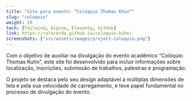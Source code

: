 ```yaml
---
title: "Site para evento: “Colóquio Thomas Khun”"
slug: "coloquio"
weight: 10
tech: [Tailwind, Alpine, Eleventy, GitHub]
link: https://ralacerda.github.io/coloquio-kuhn/
screenshots: ["src/assets/images/project-coloquio.png"]
---
```


Com o objetivo de auxiliar na divulgação do evento acadêmico “Colóquio Thomas Kuhn”, este site foi desenvolvido para incluir informações sobre localização, inscrições, submissão de trabalhos, palestras e programação.

O projeto se destaca pelo seu design adaptável a múltiplas dimensões de tela e pela sua velocidade de carregamento, e teve papel fundamental no processo de divulgação do evento.
